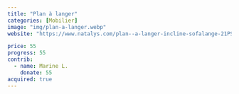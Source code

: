 ```yaml
---
title: "Plan à langer"
categories: [Mobilier]
image: "img/plan-a-langer.webp"
website: "https://www.natalys.com/plan--a-langer-incline-sofalange-21PSSO002MAL000.html"

price: 55
progress: 55
contrib:
  - name: Marine L.
    donate: 55
acquired: true
--- 
```

